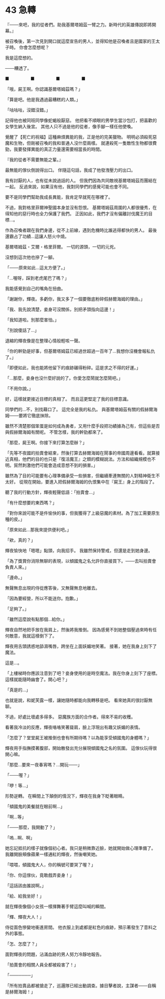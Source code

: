 # 43 急轉

『───來吧，我的從者們。助我基爾塔姆茲一臂之力。新時代的英雄傳說即將開幕。』

被召喚後，第一次見到開口就這麼宣告的男人，並得知他是召喚者且是國家的王太子時。
你會怎麼想呢？

我是這麼想的。

───糟透了。

■　　　　　■　　　　　■　　　　　■

「哦，屍王啊。你認識基爾塔姆茲嗎？」

「算是吧。他是我遇過最糟糕的人類。」

「咕咕咕，沒錯沒錯。」

記得他也被同班同學像蛇蝎般厭惡。
他把看不順眼的男學生當沙包打，把喜歡的女學生納入後宮。
其他人只不過是他的從者，像手腳一樣任他使喚。

覺醒了【死亡的祝福】這種麻煩異能的我，正是他的完美獵物。
明明必須殺死惡魔和生物，但剛被召喚的我和普通人沒什麼兩樣。
就連殺死一隻敵性生物都很費勁，我要發揮異能的真正力量還需要相當長的時間。

『我的從者不需要無能之輩。』

最無能的傢伙倒說得出口。
伴隨這句話，我成了他發洩壓力的出口。

我有討厭的人，也有從未說過話的人。
但我們因為共同敵視基爾塔姆茲而團結在一起。
反過來說，如果沒有他，我對同學們的感覺可能也會不同。

要不是同學們幫助我成長異能，我肯定早就死在哪裡了。

不過，我對格里菲爾神聖國本身並沒有怨恨。
基爾塔姆茲周圍的人都很優秀，在得知他的惡行時也全力保護了我們。
正因如此，我們才沒有偏離討伐魔王的目標...。

作為召喚者跟在我們身邊，從不上前線，遇到危機時比誰逃得都快的男人。
最後還霸占了功績...這讓人怒火中燒。

基爾塔姆茲・艾爾・格里菲爾。
一切的源頭，一切的元兇。

沒想到這次他也摻了一腳。

「───原來如此...這太方便了。」

「...喔呀，踩到老虎尾巴了嗎？」

我能感覺到自己的嘴角在扭曲。

「謝謝你，輝夜。多虧你，我又多了一個要徹底粉碎假赫爾海姆的理由。」

「我、我先說清楚，妾身可沒關係，別把矛頭指向這邊！」

「我知道啦。別那麼害怕。」

「別說傻話了...」

退縮的輝夜像是在整理心情般輕咳一聲。

「你的幹勁是好事，但基爾塔姆茲已經過世超過一百年了...我想你沒機會報私仇了。」

「即便如此，我也能將他留下的痕跡碾得粉碎。這是求之不得的好運。」

「...那麼，妾身也沒什麼好說的了。你愛怎麼鬧就怎麼鬧吧。」

「不用你說。」

好，這樣就更接近目標的真相了。
而且這更堅定了我的目標意識。

同學們的...不，別找藉口了。
這完全是我的私仇。
與基爾塔姆茲有關的假赫爾海姆───要將它徹底抹除。

雖然不清楚那個笨蛋是如何成為勇者，又用什麼手段把功績據為己有，但這些是否與假赫爾海姆有關呢。
不管怎樣，我的幹勁都來了。

「那麼，屍王啊。你接下來打算怎麼辦？」

「先等不夜國的拍賣會結束，然後打算去赫爾海姆在鬧事的帝國周邊看看。就算接近真相，他們的目的也只是『復活魔王』之類的模糊說法。方法和組織規模也不明。貿然刺激他們可能會造成意想不到的損害。」

雖然為了目的可能要有心理準備承受一些損害，但繼續牽連無關的人對精神衛生不太好。
從現在開始，要進入把假赫爾海姆的仇恨集中在『屍王』身上的階段了。

聽了我的行動方針，輝夜輕聲低語：「拍賣會...」

「有什麼想要的東西嗎？」

「對你來說可能不是件愉快的事，但我獲得了上級惡魔的素材。為了加工需要原生種的皮。」

「原來如此...那我來提供便利吧。」

「欸，真的？」

輝夜愉快地「嗯嗯」點頭，向我招手。
我雖然保持警戒，但還是走到她身邊。

「為了獎賞你消除無聊的表現，以傾國鬼之名允許你直接買下。───去叫拍賣會負責人來。」

「遵命。」

無聲無息出現的侍從應答後，又無聲無息地離去。

「因為要經營，所以不能送你。抱歉。」

「足夠了。」

「雖然這麼說有點那個...給你。」

輝夜自然地把手放在我肩上，然後將我推倒。
因為感覺不到她整個壓過來時有任何敵意，我就這樣倒下了。

輝夜用舌頭誘惑地舔濕嘴唇，跨坐在上面妖媚地笑著。
接著，她在我身上刻下了魔法。

這是...。

「上樓梯時你應該注意到了吧？妾身使用的是時空魔法。我在你身上刻下了座標。這樣就能隨時幽會了。開心吧？」

「真是的...」

也就是說，和妮芙露一樣，讓她隨時都能向我轉移是吧。
看來她真的很討厭無聊。

不過，好處比壞處多得多。
惡魔族方面的合作者。得來不易的收穫。

看著我冷淡的反應，輝夜咯咯笑著聳肩，臉上浮現出有趣又妖媚的表情。

「怎麼了？堂堂屍王被推倒也會有所期待嗎？以為能享受傾國鬼的身體嗎？」

輝夜用手指撫摸著腹部，開始散發出充分展現傾國鬼之名的氛圍。
這傢伙玩得很開心嘛。

「那麼...要來一夜春宵嗎？...開玩───」

「───喔？」

「咿！等...」

形勢逆轉。
在瞬間上下顛倒的情況下，輝夜在我身下眨著眼睛。

「傾國鬼的美餐就在眼前啊...」

「啊...等」

「───那麼，我開動了？」

「嗚...啊、啊」

她忘記抵抗的樣子就像個初心者。我只是稍微靠近臉，她就開始做心理準備了。
我離開臉頰像蘋果一樣通紅的輝夜，然後嘲笑她。

「喂喂，傾國鬼大人，你的稱號可要哭了喔？」

「你、你這傢伙，竟敢戲弄妾身！」

「這話該由誰說啊。」

「給、給我坐好！」

就在輝夜像個小女孩一樣揮舞著手臂這麼叫喊的瞬間。

「輝、輝夜大人！」

侍從面色慘變地衝進房間。
他衣服上到處都是紅色的痕跡，預示著發生了意料之外的事態。

「怎、怎麼了？」

面對輝夜的問題，沾滿血跡的男人努力冷靜地報告。

「拍賣會的相關人員全都被殺害了！」

「───────」

「所有拍賣品都被搶走了，巡邏隊已經出動調查。據目擊者說，主謀者───自稱是赫爾海姆！」